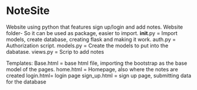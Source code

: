 # NoteSite
Website using python that features sign up/login and add notes.
Website folder- So it can be used as package, easier to import.
__init__.py  = Import models, create database, creating flask and making it work.
auth.py = Authorization script.
models.py = Create the models to put into the dabatase.
views.py = Scrip to add notes

Templates:
Base.html = base html file, importing the bootstrap as the base model of the pages.
home.html = Homepage, also where the notes are created
login.html= login page
sign_up.html = sign up page, submitting data for the database
